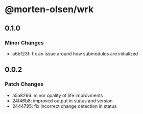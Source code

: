 # @morten-olsen/wrk

## 0.1.0

### Minor Changes

- a6bf23f: fix an issue around how submodules are initialized

## 0.0.2

### Patch Changes

- a5a8266: minor quality of life improvments
- 24f46b8: improved output in status and version
- 2444795: fix incorrect change detection in status

